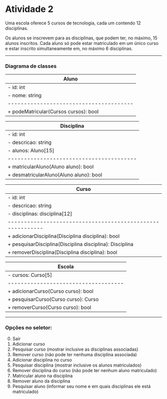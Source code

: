 # Atividade 2

Uma escola oferece 5 cursos de tecnologia, cada um contendo 12 disciplinas.

Os alunos se inscrevem para as disciplinas, que podem ter, no máximo, 15 alunos inscritos.
Cada aluno só pode estar matriculado em um único curso e estar inscrito simultaneamente em, no máximo 6 disciplinas.

***

### Diagrama de classes


|                  Aluno                |
|---------------------------------------|
| - id: int                             |
| - nome: string                        |
|---------------------------------------|
| + podeMatricular(Cursos cursos): bool |



|                  Disciplina           |
|---------------------------------------|
| - id: int |
| - descricao: string |
| - alunos: Aluno[15] |
| ---------------------------------------- |
| + matricularAluno(Aluno aluno): bool |
| + desmatricularAluno(Aluno aluno): bool |



| Curso |
| ---------------------------------------------------------- |
| - id: int |
| - descricao: string |
| - disciplinas: disciplina[12] |
| ---------------------------------------------------------- |
| + adicionarDisciplina(Disciplina disciplina): bool |
| + pesquisarDisciplina(Disciplina disciplina): Disciplina |
| + removerDisciplina(Disciplina disciplina): bool |


| Escola |
|------------------------------------|
| - cursos: Curso[5] |
|------------------------------------|
| + adicionarCurso(Curso curso): bool |
| + pesquisarCurso(Curso curso): Curso |
| + removerCurso(Curso curso): bool |

***

### Opções no seletor:

0. Sair
1. Adicionar curso
2. Pesquisar curso (mostrar inclusive as disciplinas associadas)
3. Remover curso (não pode ter nenhuma disciplina associada)
4. Adicionar disciplina no curso
5. Pesquisar disciplina (mostrar inclusive os alunos matriculados)
6. Remover disciplina do curso (não pode ter nenhum aluno matriculado)
7. Matricular aluno na disciplina
8. Remover aluno da disciplina
9. Pesquisar aluno (informar seu nome e em quais disciplinas ele está matriculado) 